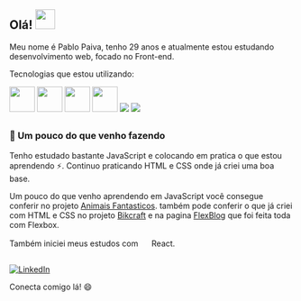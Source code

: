## Olá! <img src="https://img.icons8.com/emoji/48/000000/waving-hand-light-skin-tone.png" height="35" width="35"/>

Meu nome é Pablo Paiva, tenho 29 anos e atualmente estou estudando desenvolvimento web, focado no Front-end.

Tecnologias que estou utilizando:

<img src="https://cdn.jsdelivr.net/gh/devicons/devicon/icons/html5/html5-original-wordmark.svg" height="45" width="45"/>    <img src="https://cdn.jsdelivr.net/gh/devicons/devicon/icons/css3/css3-original-wordmark.svg" height="45" width="45"/>    <img src="https://cdn.jsdelivr.net/gh/devicons/devicon/icons/javascript/javascript-original.svg" height="45" width="45"/>    <img src="https://cdn.jsdelivr.net/gh/devicons/devicon/icons/react/react-original-wordmark.svg" height="45" width="45"/>    <img src="https://img.icons8.com/ios-filled/50/000000/github.png"/>    <img src="https://img.icons8.com/color/48/000000/visual-studio-code-2019.png"/>

##

### 🧐 Um pouco do que venho fazendo

Tenho estudado bastante JavaScript e colocando em pratica o que estou aprendendo ⚡. Continuo praticando HTML e CSS onde já criei uma boa base. 

Um pouco do que venho aprendendo em JavaScript você consegue conferir no projeto [Animais Fantasticos](https://github.com/pablohpaiva22/animais-fantasticos). também pode conferir o que já criei com HTML e CSS no projeto [Bikcraft](https://github.com/pablohpaiva22/bikcraft) e na pagina [FlexBlog](https://github.com/pablohpaiva22/flexblog) que foi feita toda com Flexbox.

Também iniciei meus estudos com <img src="https://img.icons8.com/color/48/000000/react-native.png" width="16"  heigth="16"/> React.

##

<a href="https://www.linkedin.com/in/pablo-paiva-19628ba4/" target="_blank"><img alt="LinkedIn" src="https://img.shields.io/badge/linkedin-%230077B5.svg?&style=for-the-badge&logo=linkedin&logoColor=white" /></a>

Conecta comigo lá! 😄
